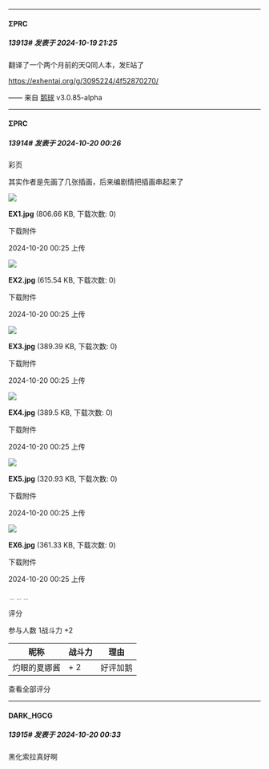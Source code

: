 ﻿
*****

####  ΣPRC  
##### 13913#       发表于 2024-10-19 21:25

翻译了一个两个月前的天Q同人本，发E站了

https://exhentai.org/g/3095224/4f52870270/

—— 来自 [鹅球](https://www.pgyer.com/xfPejhuq) v3.0.85-alpha


*****

####  ΣPRC  
##### 13914#       发表于 2024-10-20 00:26

彩页

其实作者是先画了几张插画，后来编剧情把插画串起来了

<img src="https://img.saraba1st.com/forum/202410/20/002529iv47js7jw6pw7v3x.jpg" referrerpolicy="no-referrer">

<strong>EX1.jpg</strong> (806.66 KB, 下载次数: 0)

下载附件

2024-10-20 00:25 上传

<img src="https://img.saraba1st.com/forum/202410/20/002529fu05kmkhlchfch05.jpg" referrerpolicy="no-referrer">

<strong>EX2.jpg</strong> (615.54 KB, 下载次数: 0)

下载附件

2024-10-20 00:25 上传

<img src="https://img.saraba1st.com/forum/202410/20/002529mp5re966p5i66ep6.jpg" referrerpolicy="no-referrer">

<strong>EX3.jpg</strong> (389.39 KB, 下载次数: 0)

下载附件

2024-10-20 00:25 上传

<img src="https://img.saraba1st.com/forum/202410/20/002530erbjhjpsxqzza7ia.jpg" referrerpolicy="no-referrer">

<strong>EX4.jpg</strong> (389.5 KB, 下载次数: 0)

下载附件

2024-10-20 00:25 上传

<img src="https://img.saraba1st.com/forum/202410/20/002530nlgul6xy025a92cy.jpg" referrerpolicy="no-referrer">

<strong>EX5.jpg</strong> (320.93 KB, 下载次数: 0)

下载附件

2024-10-20 00:25 上传

<img src="https://img.saraba1st.com/forum/202410/20/002530emuuq0sdwnvyo000.jpg" referrerpolicy="no-referrer">

<strong>EX6.jpg</strong> (361.33 KB, 下载次数: 0)

下载附件

2024-10-20 00:25 上传

﹍﹍﹍

评分

 参与人数 1战斗力 +2

|昵称|战斗力|理由|
|----|---|---|
| 灼眼的夏娜酱| + 2|好评加鹅|

查看全部评分


*****

####  DARK_HGCG  
##### 13915#       发表于 2024-10-20 00:33

黑化索拉真好啊

